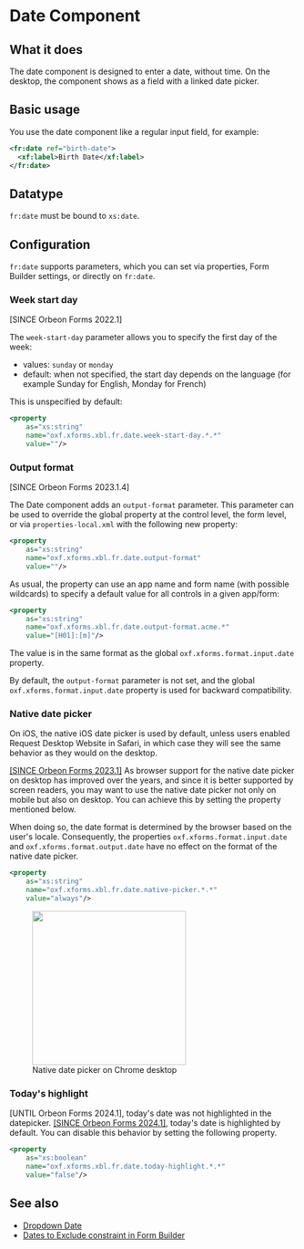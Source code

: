 # Date Component

## What it does

The date component is designed to enter a date, without time. On the desktop, the component shows as a field with a linked date picker.

## Basic usage

You use the date component like a regular input field, for example:

```xml
<fr:date ref="birth-date">
  <xf:label>Birth Date</xf:label>
</fr:date>
```

## Datatype

`fr:date` must be bound to `xs:date`.

## Configuration

`fr:date` supports parameters, which you can set via properties, Form Builder settings, or directly on `fr:date`.

### Week start day

[SINCE Orbeon Forms 2022.1]

The `week-start-day` parameter allows you to specify the first day of the week:

- values: `sunday` or `monday`
- default: when not specified, the start day depends on the language (for example Sunday for English, Monday for French)

This is unspecified by default:

```xml
<property 
    as="xs:string" 
    name="oxf.xforms.xbl.fr.date.week-start-day.*.*" 
    value=""/>
```

### Output format

[SINCE Orbeon Forms 2023.1.4]

The Date component adds an `output-format` parameter. This parameter can be used to override the global property at the control level, the form level, or via `properties-local.xml` with the following new property:

```xml
<property
    as="xs:string"
    name="oxf.xforms.xbl.fr.date.output-format"
    value=""/>
```

As usual, the property can use an app name and form name (with possible wildcards) to specify a default value for all controls in a given app/form:

```xml
<property
    as="xs:string"
    name="oxf.xforms.xbl.fr.date.output-format.acme.*"
    value="[H01]:[m]"/>
```

The value is in the same format as the global `oxf.xforms.format.input.date` property.

By default, the `output-format` parameter is not set, and the global `oxf.xforms.format.input.date` property is used for backward compatibility.

### Native date picker

On iOS, the native iOS date picker is used by default, unless users enabled Request Desktop Website in Safari, in which case they will see the same behavior as they would on the desktop. 

[\[SINCE Orbeon Forms 2023.1\]](/release-notes/orbeon-forms-2023.1.md) As browser support for the native date picker on desktop has improved over the years, and since it is better supported by screen readers, you may want to use the native date picker not only on mobile but also on desktop. You can achieve this by setting the property mentioned below.

When doing so, the date format is determined by the browser based on the user's locale. Consequently, the properties `oxf.xforms.format.input.date` and `oxf.xforms.format.output.date` have no effect on the format of the native date picker.

```xml
<property 
    as="xs:string"  
    name="oxf.xforms.xbl.fr.date.native-picker.*.*"             
    value="always"/>
```

<figure>
    <img src="/form-runner/images/native-date-picker-chrome.png" width="270">
    <figcaption>Native date picker on Chrome desktop</figcaption>
</figure>

### Today's highlight

[UNTIL Orbeon Forms 2024.1], today's date was not highlighted in the datepicker. [\[SINCE Orbeon Forms 2024.1\]](/release-notes/orbeon-forms-2024.1.md), today's date is highlighted by default. You can disable this behavior by setting the following property.

```xml
<property 
    as="xs:boolean"  
    name="oxf.xforms.xbl.fr.date.today-highlight.*.*"             
    value="false"/>
```

## See also

- [Dropdown Date](dropdown-date.md)
- [Dates to Exclude constraint in Form Builder](/form-builder/validation.md#dates-to-exclude-constraint)